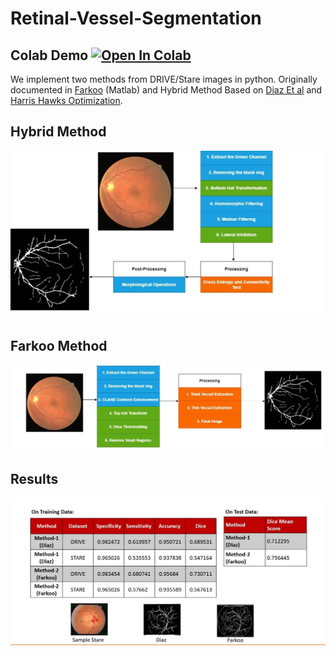 # Retinal-Vessel-Segmentation

## Colab Demo [![Open In Colab](https://colab.research.google.com/assets/colab-badge.svg)](https://colab.research.google.com/drive/1HNNBFm9JJQ2HtG3zTA9X-YC_Ow9Q-9zi?usp=sharing)


We implement two methods from DRIVE/Stare images in python. Originally documented in [Farkoo](https://github.com/farkoo/Retinal-Vessel-Segmentation/) (Matlab) and Hybrid Method Based on [Diaz Et al](https://doi.org/10.1016/j.bbe.2019.06.009) and [Harris Hawks Optimization](https://doi.org/10.1016/j.cmpb.2021.105949).

## Hybrid Method
<p align=center>
<img src="https://github.com/marwankefah/Retinal_Vessel_Segmentation/blob/master/hybrid.jpg">
</p>

## Farkoo Method
<p align=center>
<img src="https://github.com/marwankefah/Retinal_Vessel_Segmentation/blob/master/farko.jpg">
</p>

## Results
<p align=center>
<img src="https://github.com/marwankefah/Retinal_Vessel_Segmentation/blob/master/Results.jpg">
</p>


